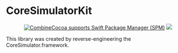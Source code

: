 # CoreSimulatorKit

<p align="center">
  <a href="https://github.com/apple/swift-package-manager" target="_blank"><img src="https://img.shields.io/badge/Swift%20Package%20Manager-compatible-brightgreen.svg" alt="CombineCocoa supports Swift Package Manager (SPM)"></a>
  <img src="https://img.shields.io/badge/platforms-macOS%2012-333333.svg" />
</p>

This library was created by reverse-engineering the CoreSimulator.framework.
